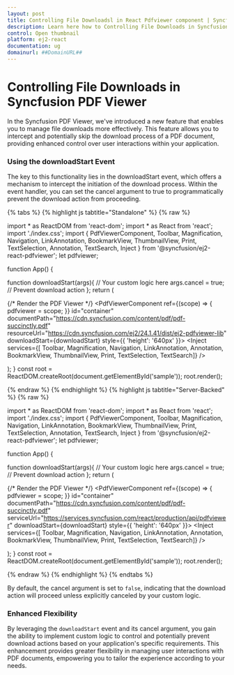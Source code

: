 ```yaml
---
layout: post
title: Controlling File Downloadsl in React Pdfviewer component | Syncfusion
description: Learn here how to Controlling File Downloads in Syncfusion React Pdfviewer component of Syncfusion Essential JS 2 and more.
control: Open thumbnail 
platform: ej2-react
documentation: ug
domainurl: ##DomainURL##
---
```


# Controlling File Downloads in Syncfusion PDF Viewer

In the Syncfusion PDF Viewer, we've introduced a new feature that enables you to manage file downloads more effectively. This feature allows you to intercept and potentially skip the download process of a PDF document, providing enhanced control over user interactions within your application.

### Using the downloadStart Event

The key to this functionality lies in the downloadStart event, which offers a mechanism to intercept the initiation of the download process. Within the event handler, you can set the cancel argument to true to programmatically prevent the download action from proceeding.

{% tabs %}
{% highlight js tabtitle="Standalone" %}
{% raw %} 

import * as ReactDOM from 'react-dom';
import * as React from 'react';
import './index.css';
import { PdfViewerComponent, Toolbar, Magnification, Navigation, LinkAnnotation, BookmarkView,
         ThumbnailView, Print, TextSelection, Annotation, TextSearch, Inject } from '@syncfusion/ej2-react-pdfviewer';
let pdfviewer;

function App() {

   function downloadStart(args){
        // Your custom logic here
        args.cancel = true; // Prevent download action
   };
  return (<div>
    <div className='control-section'>
     {/* Render the PDF Viewer */}
      <PdfViewerComponent
        ref={(scope) => { pdfviewer = scope; }}
        id="container"
        documentPath="https://cdn.syncfusion.com/content/pdf/pdf-succinctly.pdf"
        resourceUrl="https://cdn.syncfusion.com/ej2/24.1.41/dist/ej2-pdfviewer-lib"
        downloadStart={downloadStart}
        style={{ 'height': '640px' }}>
              <Inject services={[ Toolbar, Magnification, Navigation, LinkAnnotation, Annotation, 
                                  BookmarkView, ThumbnailView, Print, TextSelection, TextSearch]} />
      </PdfViewerComponent>
    </div>
  </div>
  );
}
const root = ReactDOM.createRoot(document.getElementById('sample'));
root.render(<App />);

{% endraw %}
{% endhighlight %}
{% highlight js tabtitle="Server-Backed" %}
{% raw %} 

import * as ReactDOM from 'react-dom';
import * as React from 'react';
import './index.css';
import { PdfViewerComponent, Toolbar, Magnification, Navigation, LinkAnnotation, BookmarkView,
         ThumbnailView, Print, TextSelection, Annotation, TextSearch, Inject } from '@syncfusion/ej2-react-pdfviewer';
let pdfviewer;

function App() {

   function downloadStart(args){
        // Your custom logic here
        args.cancel = true; // Prevent download action
   };
   return (<div>
    <div className='control-section'>
     {/* Render the PDF Viewer */}
      <PdfViewerComponent
        ref={(scope) => { pdfviewer = scope; }}
        id="container"
        documentPath="https://cdn.syncfusion.com/content/pdf/pdf-succinctly.pdf"
        serviceUrl="https://services.syncfusion.com/react/production/api/pdfviewer"
        downloadStart={downloadStart}
        style={{ 'height': '640px' }}>
              <Inject services={[ Toolbar, Magnification, Navigation, LinkAnnotation, Annotation, 
                                  BookmarkView, ThumbnailView, Print, TextSelection, TextSearch]} />
      </PdfViewerComponent>
    </div>
  </div>
  );
}
const root = ReactDOM.createRoot(document.getElementById('sample'));
root.render(<App />);

{% endraw %}
{% endhighlight %}
{% endtabs %}

By default, the cancel argument is set to `false`, indicating that the download action will proceed unless explicitly canceled by your custom logic.

### Enhanced Flexibility

By leveraging the `downloadStart` event and its cancel argument, you gain the ability to implement custom logic to control and potentially prevent download actions based on your application's specific requirements. This enhancement provides greater flexibility in managing user interactions with PDF documents, empowering you to tailor the experience according to your needs.